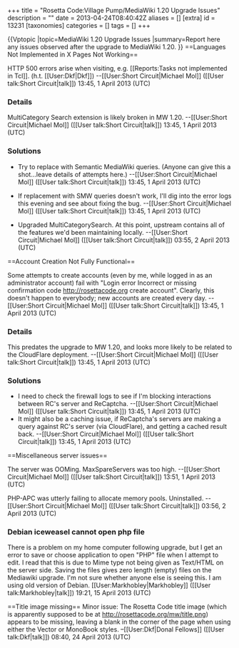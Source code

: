 +++
title = "Rosetta Code:Village Pump/MediaWiki 1.20 Upgrade Issues"
description = ""
date = 2013-04-24T08:40:42Z
aliases = []
[extra]
id = 13231
[taxonomies]
categories = []
tags = []
+++

{{Vptopic
|topic=MediaWiki 1.20 Upgrade Issues
|summary=Report here any issues observed after the upgrade to MediaWiki 1.20.
}}
==Languages Not Implemented in X Pages Not Working==

HTTP 500 errors arise when visiting, e.g. [[Reports:Tasks not implemented in Tcl]]. (h.t. [[User:Dkf|Dkf]]) --[[User:Short Circuit|Michael Mol]] ([[User talk:Short Circuit|talk]]) 13:45, 1 April 2013 (UTC)


### Details


MultiCategory Search extension is likely broken in MW 1.20. --[[User:Short Circuit|Michael Mol]] ([[User talk:Short Circuit|talk]]) 13:45, 1 April 2013 (UTC)


### Solutions


* Try to replace with Semantic MediaWiki queries. (Anyone can give this a shot...leave details of attempts here.) --[[User:Short Circuit|Michael Mol]] ([[User talk:Short Circuit|talk]]) 13:45, 1 April 2013 (UTC)
* If replacement with SMW queries doesn't work, I'll dig into the error logs this evening and see about fixing the bug. --[[User:Short Circuit|Michael Mol]] ([[User talk:Short Circuit|talk]]) 13:45, 1 April 2013 (UTC)

* Upgraded MultiCategorySearch. At this point, upstream contains all of the features we'd been maintaining locally. --[[User:Short Circuit|Michael Mol]] ([[User talk:Short Circuit|talk]]) 03:55, 2 April 2013 (UTC)

==Account Creation Not Fully Functional==

Some attempts to create accounts (even by me, while logged in as an administrator account) fail with "Login error Incorrect or missing confirmation code http://rosettacode.org create account". Clearly, this doesn't happen to everybody; new accounts are created every day. --[[User:Short Circuit|Michael Mol]] ([[User talk:Short Circuit|talk]]) 13:45, 1 April 2013 (UTC)


### Details


This predates the upgrade to MW 1.20, and looks more likely to be related to the CloudFlare deployment. --[[User:Short Circuit|Michael Mol]] ([[User talk:Short Circuit|talk]]) 13:45, 1 April 2013 (UTC)


### Solutions


* I need to check the firewall logs to see if I'm blocking interactions between RC's server and ReCaptcha. --[[User:Short Circuit|Michael Mol]] ([[User talk:Short Circuit|talk]]) 13:45, 1 April 2013 (UTC)
* It might also be a caching issue, if ReCaptcha's servers are making a query against RC's server (via CloudFlare), and getting a cached result back. --[[User:Short Circuit|Michael Mol]] ([[User talk:Short Circuit|talk]]) 13:45, 1 April 2013 (UTC)

==Miscellaneous server issues==

The server was OOMing. MaxSpareServers was too high. --[[User:Short Circuit|Michael Mol]] ([[User talk:Short Circuit|talk]]) 13:51, 1 April 2013 (UTC)

PHP-APC was utterly failing to allocate memory pools. Uninstalled. --[[User:Short Circuit|Michael Mol]] ([[User talk:Short Circuit|talk]]) 03:56, 2 April 2013 (UTC)


### Debian iceweasel cannot open php file


There is a problem on my home computer following upgrade, but I get an error to save or choose application to open "PHP" file when I attempt to edit. I read that this is due to Mime type not being given as Text/HTML on the server side. Saving the files gives zero length (empty) files on the Mediawiki upgrade. I'm not sure whether anyone else is seeing this. I am using old version of Debian. [[User:Markhobley|Markhobley]] ([[User talk:Markhobley|talk]]) 19:21, 15 April 2013 (UTC)

==Title image missing==
Minor issue: The Rosetta Code title image (which is apparently supposed to be at http://rosettacode.org/mw/title.png) appears to be missing, leaving a blank in the corner of the page when using either the Vector or MonoBook styles. –[[User:Dkf|Donal Fellows]] ([[User talk:Dkf|talk]]) 08:40, 24 April 2013 (UTC)
